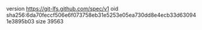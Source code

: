 version https://git-lfs.github.com/spec/v1
oid sha256:6da70feccf506e6f073758eb31e5253e05ea730dd8e4ecb33d630941e3895b03
size 39563
